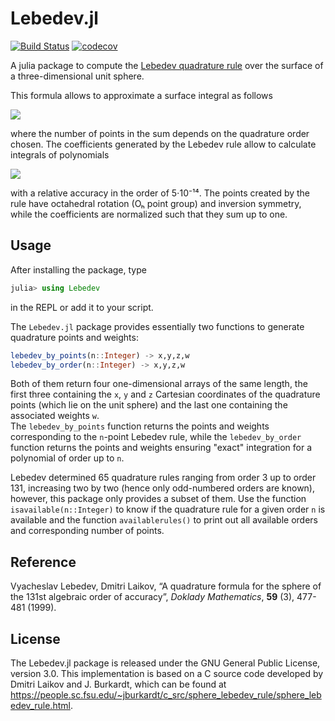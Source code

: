 # Lebedev.jl

[![Build Status](https://github.com/stefabat/Lebedev.jl/workflows/CI/badge.svg)](https://github.com/stefabat/Lebedev.jl/actions?query=workflow%3ACI)
[![codecov](https://codecov.io/gh/stefabat/Lebedev.jl/branch/main/graph/badge.svg)](https://codecov.io/gh/stefabat/Lebedev.jl)

A julia package to compute the [Lebedev quadrature rule](https://www.wikiwand.com/en/Lebedev_quadrature)
over the surface of a three-dimensional unit sphere.

This formula allows to approximate a surface integral as follows

<img src="https://latex.codecogs.com/svg.latex?I(f)=\int_0^{2\pi}d\phi\int_0^\pi&space;f(\phi,\theta)\sin\theta&space;d\theta\approx4\pi\sum_iw_if(x_i,y_i,z_i)"/>

where the number of points in the sum depends on the quadrature order chosen.
The coefficients generated by the Lebedev rule allow to calculate integrals of polynomials

<img src="https://latex.codecogs.com/svg.latex?x^ky^lz^m,\;k&plus;l&plus;m\le131"/>

with a relative accuracy in the order of 5⋅10⁻¹⁴. The points created by the rule
have octahedral rotation (Oₕ point group) and inversion symmetry, while the coefficients are
normalized such that they sum up to one.

<!-- ## Installation

The `Lebedev.jl` package is tested with Julia 1.5 on Linux, MacOS and Windows. Previous versions of
of Julia starting at 1.0 might be supported as well, but are not tested; use it at your own risk.

To install the latest version of the package, simply enter in the Julia package manager by typing `]`
in the REPL and issue
```julia
pkg> add Lebedev
```
That's it! You're good to go. -->

## Usage

After installing the package, type
```julia
julia> using Lebedev
```
in the REPL or add it to your script.

The `Lebedev.jl` package provides essentially two functions to generate quadrature points and weights:
```julia
lebedev_by_points(n::Integer) -> x,y,z,w
lebedev_by_order(n::Integer) -> x,y,z,w
```
Both of them return four one-dimensional arrays of the same length, the first three containing
the `x`, `y` and `z` Cartesian coordinates of the quadrature points (which lie on the unit sphere)
and the last one containing the associated weights `w`.  
The `lebedev_by_points` function returns the points and weights corresponding to the `n`-point Lebedev
rule, while the `lebedev_by_order` function returns the points and weights ensuring "exact"
integration for a polynomial of order up to `n`.

Lebedev determined 65 quadrature rules ranging from order 3 up to order 131, increasing two by two
(hence only odd-numbered orders are known), however, this package only provides a subset of them.
Use the function `isavailable(n::Integer)` to know if the quadrature rule for a given order `n` is
available and the function `availablerules()` to print out all available orders and corresponding
number of points.


## Reference

Vyacheslav Lebedev, Dmitri Laikov,
“A quadrature formula for the sphere of the 131st algebraic order of accuracy”,
*Doklady Mathematics*, **59** (3), 477-481 (1999).

## License

The Lebedev.jl package is released under the GNU General Public License, version 3.0.
This implementation is based on a C source code developed by Dmitri Laikov and J. Burkardt, 
which can be found at
https://people.sc.fsu.edu/~jburkardt/c_src/sphere_lebedev_rule/sphere_lebedev_rule.html.
